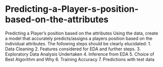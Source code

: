# Predicting-a-Player-s-position-based-on-the-attributes
Predicting a Player’s position based on the attributes Using the data, create a model that accurately predicts/assigns a players position based on the individual attributes. The following steps should be clearly elucidated: 1. Data Cleaning 2. Features considered for EDA and further steps. 3. Exploratory Data Analysis Undertaken 4. Inference from EDA 5. Choice of Best Algorithm and Why 6. Training Accuracy 7. Predictions with test data
